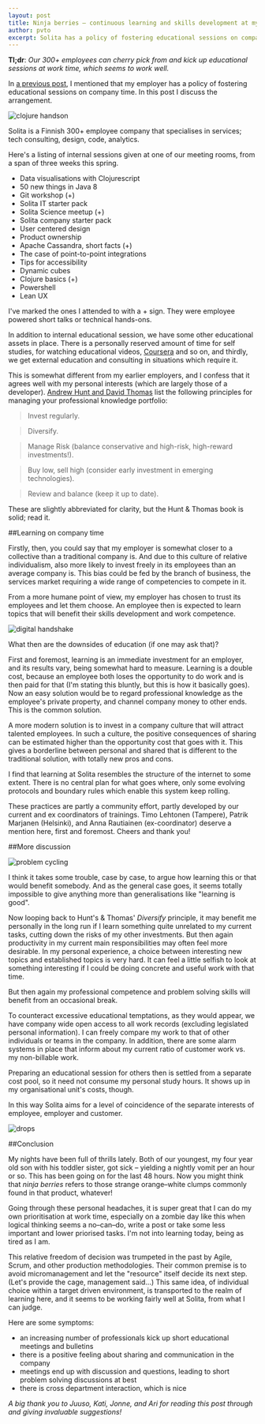 ```yaml
---
layout: post
title: Ninja berries – continuous learning and skills development at my workplace
author: pvto
excerpt: Solita has a policy of fostering educational sessions on company time.  This little blog post discusses the arrangement.
---
```

**Tl;dr**:  *Our 300+ employees can cherry pick from and kick up educational sessions at work time, which seems to work well.*

In [a previous post](/2015/01/26/monster-fighter.html), I mentioned that my employer has a policy of fostering educational sessions on company time.  In this post I discuss the arrangement.

![clojure handson](/img/ninja-berries/cloj_handson_small.png)

Solita is a Finnish 300+ employee company that specialises in services; tech consulting, design, code, analytics.  

Here's a listing of internal sessions given at one of our meeting rooms, from a span of three weeks this spring.

- Data visualisations with Clojurescript
- 50 new things in Java 8
- Git workshop (+)
- Solita IT starter pack
- Solita Science meetup (+)
- Solita company starter pack
- User centered design
- Product ownership
- Apache Cassandra, short facts (+)
- The case of point-to-point integrations
- Tips for accessibility
- Dynamic cubes
- Clojure basics (+)
- Powershell
- Lean UX

I've marked the ones I attended to with a + sign.  They were employee powered short talks or technical hands-ons.  

In addition to internal educational session, we have some other educational assets in place.  There is a personally reserved amount of time for self studies, for watching educational videos, [Coursera](https://www.coursera.org/) and so on, and thirdly, we get external education and consulting in situations which require it.

This is somewhat different from my earlier employers, and I confess that it agrees well with my personal interests (which are largely those of a developer).  [Andrew Hunt and David Thomas](http://www.amazon.com/The-Pragmatic-Programmer-Journeyman-Master/dp/020161622X) list the following principles for managing your professional knowledge portfolio:

> Invest regularly.

> Diversify.

> Manage Risk (balance conservative and high-risk, high-reward investments!).

> Buy low, sell high (consider early investment in emerging technologies).

> Review and balance (keep it up to date).


These are slightly abbreviated for clarity, but the Hunt & Thomas book is solid; read it.


##Learning on company time

Firstly, then, you could say that my employer is somewhat closer to a collective than a traditional company is.  And due to this culture of relative individualism, also more likely to invest freely in its employees than an average company is.  This bias could be fed by the branch of business, the services market requiring a wide range of competencies to compete in it.

From a more humane point of view, my employer has chosen to trust its employees and let them choose.  An employee then is expected to learn topics that will benefit their skills development and work competence.

![digital handshake](/img/ninja-berries/TL_kouluttaa_small.png)

What then are the downsides of education (if one may ask that)?

First and foremost, learning is an immediate investment for an employer, and its results vary, being somewhat hard to measure.  Learning is a double cost, because an employee both loses the opportunity to do work and is then paid for that (I'm stating this bluntly, but this is how it basically goes).  Now an easy solution would be to regard professional knowledge as the employee's private property, and channel company money to other ends.  This is the common solution.

A more modern solution is to invest in a company culture that will attract talented employees.  In such a culture, the positive consequences of sharing can be estimated higher than the opportunity cost that goes with it.  This gives a borderline between personal and shared that is different to the traditional solution, with totally new pros and cons.

I find that learning at Solita resembles the structure of the internet to some extent.  There is no central plan for what goes where, only some evolving protocols and boundary rules which enable this system keep rolling.

These practices are partly a community effort, partly developed by our current and ex coordinators of trainings.  Timo Lehtonen (Tampere), Patrik Marjanen (Helsinki), and Anna Rautiainen (ex-coordinator) deserve a mention here, first and foremost.  Cheers and thank you!


##More discussion

![problem cycling](/img/ninja-berries/merisiili.png)

I think it takes some trouble, case by case, to argue how learning this or that would benefit somebody.  And as the general case goes, it seems totally impossible to give anything more than generalisations like "learning is good".

Now looping back to Hunt's & Thomas' *Diversify* principle, it may benefit me personally in the long run if I learn something quite unrelated to my current tasks, cutting down the risks of my other investments. But then again productivity in my current main responsibilities may often feel more desirable.  In my personal experience, a choice between interesting new topics and established topics is very hard.  It can feel a little selfish to look at something interesting if I could be doing concrete and useful work with that time.

But then again my professional competence and problem solving skills will benefit from an occasional break.

To counteract excessive educational temptations, as they would appear, we have company wide open access to all work records (excluding legislated personal information).  I can freely compare my work to that of other individuals or teams in the company.  In addition, there are some alarm systems in place that inform about my current ratio of customer work vs. my non-billable work.

Preparing an educational session for others then is settled from a separate cost pool, so it need not consume my personal study hours.  It shows up in my organisational unit's costs, though.

In this way Solita aims for a level of coincidence of the separate interests of employee, employer and customer.

![drops](/img/ninja-berries/drops.png)

##Conclusion

My nights have been full of thrills lately.  Both of our youngest, my four year old son with his toddler sister, got sick – yielding a nightly vomit per an hour or so.  This has been going on for the last 48 hours.  Now you might think that *ninja berries* refers to those strange orange–white clumps commonly found in that product, whatever!

Going through these personal headaches, it is super great that I can do my own prioritisation at work time, especially on a zombie day like this when logical thinking seems a no–can–do, write a post or take some less important and lower priorised tasks.  I'm not into learning today, being as tired as I am.

This relative freedom of decision was trumpeted in the past by Agile, Scrum, and other production methodologies.  Their common premise is to avoid micromanagement and let the "resource" itself decide its next step.  (Let's provide the cage, management said...)  This same idea, of individual choice within a target driven environment, is transported to the realm of learning here, and it seems to be working fairly well at Solita, from what I can judge.

Here are some symptoms:

- an increasing number of professionals kick up short educational meetings and bulletins
- there is a positive feeling about sharing and communication in the company
- meetings end up with discussion and questions, leading to short problem solving discussions at best
- there is cross department interaction, which is nice

*A big thank you to Juuso, Kati, Jonne, and Ari for reading this post through and giving invaluable suggestions!*

